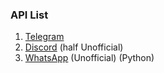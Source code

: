 ### API List
1. [Telegram](https://core.telegram.org/bots/samples)
2. [Discord](https://discord.com/developers/docs/topics/community-resources#libraries) (half Unofficial)
3. [WhatsApp](https://github.com/tgalal/yowsup) (Unofficial) (Python)